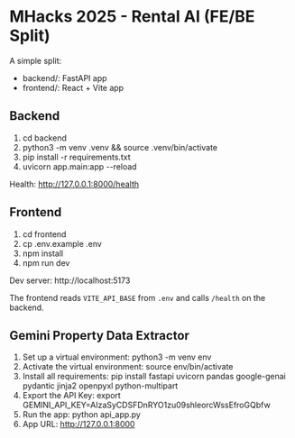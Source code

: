 # MHacks 2025 - Rental AI (FE/BE Split)

A simple split:
- backend/: FastAPI app
- frontend/: React + Vite app

## Backend
1. cd backend
2. python3 -m venv .venv && source .venv/bin/activate
3. pip install -r requirements.txt
4. uvicorn app.main:app --reload

Health: http://127.0.0.1:8000/health

## Frontend
1. cd frontend
2. cp .env.example .env
3. npm install
4. npm run dev

Dev server: http://localhost:5173

The frontend reads `VITE_API_BASE` from `.env` and calls `/health` on the backend.

## Gemini Property Data Extractor
1. Set up a virtual environment: python3 -m venv env  
2. Activate the virtual environment: source env/bin/activate
3. Install all requirements: pip install fastapi uvicorn pandas google-genai pydantic jinja2 openpyxl python-multipart
4. Export the API Key: export GEMINI_API_KEY=AIzaSyCDSFDnRYO1zu09shleorcWssEfroGQbfw
5. Run the app: python api_app.py
6. App URL: http://127.0.0.1:8000 
